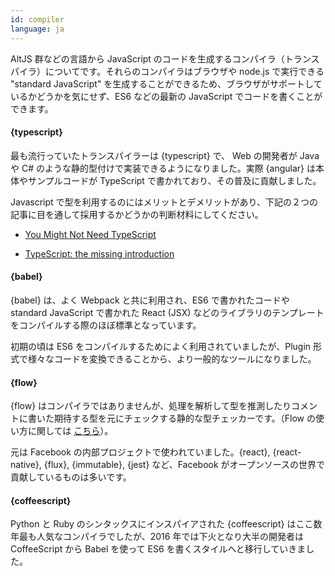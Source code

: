 ```yaml
---
id: compiler  
language: ja
---
```


AltJS 群などの言語から JavaScript のコードを生成するコンパイラ（トランスパイラ）についてです。それらのコンパイラはブラウザや node.js で実行できる "standard JavaScript" を生成することができるため、ブラウザがサポートしているかどうかを気にせず、ES6 などの最新の JavaScript でコードを書くことができます。

#### {typescript}

最も流行っていたトランスパイラーは {typescript} で、 Web の開発者が Java や C# のような静的型付けで実装できるようになりました。実際 {angular} は本体やサンプルコードが TypeScript で書かれており、その普及に貢献しました。

Javascript で型を利用するのにはメリットとデメリットがあり、下記の２つの記事に目を通して採用するかどうかの判断材料にしてください。

* [You Might Not Need TypeScript](https://medium.com/javascript-scene/you-might-not-need-typescript-or-static-types-aa7cb670a77b#.1pn05vlis)

* [TypeScript: the missing introduction](https://toddmotto.com/typescript-the-missing-introduction)

#### {babel}

{babel} は、よく Webpack と共に利用され、ES6 で書かれたコードや standard JavaScript で書かれた React (JSX) などのライブラリのテンプレートをコンパイルする際のほぼ標準となっています。

初期の頃は ES6 をコンパイルするためによく利用されていましたが、Plugin 形式で様々なコードを変換できることから、より一般的なツールになりました。

#### {flow}

{flow} はコンパイラではありませんが、処理を解析して型を推測したりコメントに書いた期待する型を元にチェックする静的な型チェッカーです。（Flow の使い方に関しては [こちら](http://javascriptplayground.com/blog/2017/01/npm-flowjs-javascript/)）。

元は Facebook の内部プロジェクトで使われていました。{react}, {react-native}, {flux}, {immutable}, {jest} など、Facebook がオープンソースの世界で貢献しているものは多いです。

#### {coffeescript}

Python と Ruby のシンタックスにインスパイアされた {coffeescript} はここ数年最も人気なコンパイラでしたが、2016 年では下火となり大半の開発者は CoffeeScript から Babel を使って ES6 を書くスタイルへと移行していきました。


